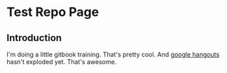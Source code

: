 # Test Repo Page

## Introduction

I'm doing a little gitbook training. That's pretty cool. And [google hangouts](http://hangouts.google.com) hasn't exploded yet. That's awesome. 


